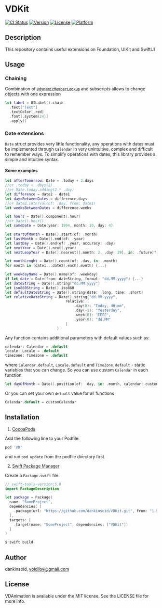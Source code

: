 # VDKit

[![CI Status](https://img.shields.io/travis/dankinsoid/VD.svg?style=flat)](https://travis-ci.org/dankinsoid/VD)
[![Version](https://img.shields.io/cocoapods/v/VD.svg?style=flat)](https://cocoapods.org/pods/VD)
[![License](https://img.shields.io/cocoapods/l/VD.svg?style=flat)](https://cocoapods.org/pods/VD)
[![Platform](https://img.shields.io/cocoapods/p/VD.svg?style=flat)](https://cocoapods.org/pods/VD)

## Description
This repository contains useful extensions on Foundation, UIKit and SwiftUI

## Usage
### Chaining
Combination of [`@dynamicMemberLookup`](https://docs.swift.org/swift-book/ReferenceManual/Attributes.html) and subscripts allows to change objects with one expression
```swift
let label = UILabel().chain
  .text["Text"]
  .textColor[.red]
  .font[.system(24)]
  .apply()
```
### Date extensions
`Date` struct provides very little functionality, any operations with dates must be implemented through `Calendar` in very unintuitive, complex and difficult to remember ways.
To simplify operations with dates, this library provides a simple and intuitive syntax.

#### Some examples
```swift
let afterTomorrow: Date = .today + 2.days
//or .today + .days(2)
//or Date.today.adding(2 * .day)
let difference = date2 - date1
let daysBetweenDates = difference.days
//or date2.interval(of: .day, from: date1)
let weeksBetweenDates = difference.weeks
```
```swift
let hours = Date().component(.hour)
//or Date().hour()
let someDate = Date(year: 1994, month: 10, day: 4) 
```
```swift
let startOfMonth = Date().start(of: .month)
let lastMonth = Date().end(of: .year)
let lastDay = Date().end(of: .year, accuracy: .day)
let nextYear = Date().next(.year)
let nextLeapYear = Date().nearest([.month: 2, .day: 29], in: .future)?.start(of: .year)
```
```swift
let monthLenght = Date().count(of: .day, in: .month)
for month in (date1...date2).each(.month) {...}
```
```swift
let weekdayName = Date().name(of: .weekday)
if let date = Date(from: dateString, format: "dd.MM.yyyy") {...}
let dateString = Date().string("dd.MM.yyyy")
let iso860String = Date().iso860
let defaultDateString = Date().string(date: .long, time: .short)
let relativeDateString = Date().string("dd.MM.yyyy",
                            relative: [
                                .day(0): "Today, HH:mm",
                                .day(-1): "Yesterday",
                                .week(0): "EEEE",       
                                .year(0): "dd.MM"
                            ]
                        )
```
Any function contains additional parameters with default values such as: 
```swift
calendar: Calendar = .default
locale: Locale = .default
timezone: TimeZone = .default
```
where `Calendar.default`, `Locale.default` and `TimeZone.default` - static variables that you can change.
So you can use custom `Calendar` in each function
```swift
let dayOfMonth = Date().position(of: .day, in: .month, calendar: customCalendar)
```
Or you can set your own `default` value for all functions
```swift
Calendar.default = customCalendar
```
## Installation
1.  [CocoaPods](https://cocoapods.org)

Add the following line to your Podfile:
```ruby
pod 'VD'
```
and run `pod update` from the podfile directory first.

2. [Swift Package Manager](https://github.com/apple/swift-package-manager)

Create a `Package.swift` file.
```swift
// swift-tools-version:5.0
import PackageDescription

let package = Package(
  name: "SomeProject",
  dependencies: [
    .package(url: "https://github.com/dankinsoid/VDKit.git", from: "1.57.0")
  ],
  targets: [
    .target(name: "SomeProject", dependencies: ["VDKit"])
  ]
)
```
```ruby
$ swift build
```

## Author

dankinsoid, voidilov@gmail.com

## License

VDAnimation is available under the MIT license. See the LICENSE file for more info.

